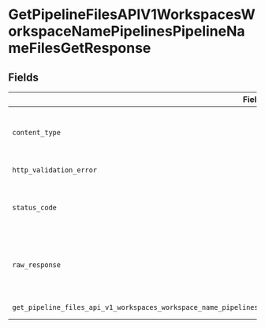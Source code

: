 # GetPipelineFilesAPIV1WorkspacesWorkspaceNamePipelinesPipelineNameFilesGetResponse


## Fields

| Field                                                                                                                     | Type                                                                                                                      | Required                                                                                                                  | Description                                                                                                               |
| ------------------------------------------------------------------------------------------------------------------------- | ------------------------------------------------------------------------------------------------------------------------- | ------------------------------------------------------------------------------------------------------------------------- | ------------------------------------------------------------------------------------------------------------------------- |
| `content_type`                                                                                                            | *str*                                                                                                                     | :heavy_check_mark:                                                                                                        | HTTP response content type for this operation                                                                             |
| `http_validation_error`                                                                                                   | [Optional[shared.HTTPValidationError]](../../models/shared/httpvalidationerror.md)                                        | :heavy_minus_sign:                                                                                                        | Validation Error                                                                                                          |
| `status_code`                                                                                                             | *int*                                                                                                                     | :heavy_check_mark:                                                                                                        | HTTP response status code for this operation                                                                              |
| `raw_response`                                                                                                            | [requests.Response](https://requests.readthedocs.io/en/latest/api/#requests.Response)                                     | :heavy_minus_sign:                                                                                                        | Raw HTTP response; suitable for custom response parsing                                                                   |
| `get_pipeline_files_api_v1_workspaces_workspace_name_pipelines_pipeline_name_files_get_200_application_json_uuid_strings` | List[*str*]                                                                                                               | :heavy_minus_sign:                                                                                                        | Successful Response                                                                                                       |